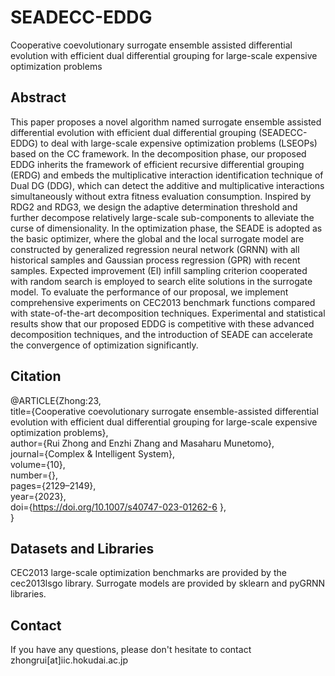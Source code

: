 # SEADECC-EDDG
Cooperative coevolutionary surrogate ensemble assisted differential evolution with efficient dual differential grouping for large-scale expensive optimization problems

## Abstract
This paper proposes a novel algorithm named surrogate ensemble assisted differential evolution with efficient dual differential grouping (SEADECC-EDDG) to deal with large-scale expensive optimization problems (LSEOPs) based on the CC framework. In the decomposition phase, our proposed EDDG inherits the framework of efficient recursive differential grouping (ERDG) and embeds the multiplicative interaction identification technique of Dual DG (DDG), which can detect the additive and multiplicative interactions simultaneously without extra fitness evaluation consumption. Inspired by RDG2 and RDG3, we design the adaptive determination threshold and further decompose relatively large-scale sub-components to alleviate the curse of dimensionality. In the optimization phase, the SEADE is adopted as the basic optimizer, where the global and the local surrogate model are constructed by generalized regression neural network (GRNN) with all historical samples and Gaussian process regression (GPR) with recent samples. Expected improvement (EI) infill sampling criterion cooperated with random search is employed to search elite solutions in the surrogate model. To evaluate the performance of our proposal, we implement comprehensive experiments on CEC2013 benchmark functions compared with state-of-the-art decomposition techniques. Experimental and statistical results show that our proposed EDDG is competitive with these advanced decomposition techniques, and the introduction of SEADE can accelerate the convergence of optimization significantly.

## Citation
@ARTICLE{Zhong:23,  
title={Cooperative coevolutionary surrogate ensemble-assisted differential evolution with efficient dual differential grouping for large-scale expensive optimization problems},  
author={Rui Zhong and Enzhi Zhang and Masaharu Munetomo},  
journal={Complex \& Intelligent System},  
volume={10},  
number={},  
pages={2129–2149},  
year={2023},  
doi={https://doi.org/10.1007/s40747-023-01262-6 },  
}

## Datasets and Libraries
CEC2013 large-scale optimization benchmarks are provided by the cec2013lsgo library. Surrogate models are provided by sklearn and pyGRNN libraries.

## Contact
If you have any questions, please don't hesitate to contact zhongrui[at]iic.hokudai.ac.jp
